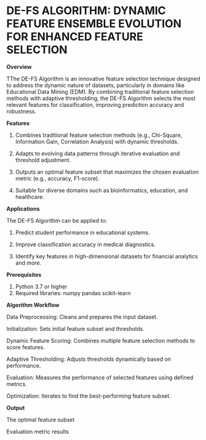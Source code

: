<h1><b>DE-FS ALGORITHM: DYNAMIC FEATURE ENSEMBLE EVOLUTION FOR ENHANCED FEATURE SELECTION</b></h1>


<b>Overview</b>
<p>TThe DE-FS Algorithm is an innovative feature selection technique designed to address the dynamic nature of datasets, particularly in domains like Educational Data Mining (EDM). By combining traditional feature selection methods with adaptive thresholding, the DE-FS Algorithm selects the most relevant features for classification, improving prediction accuracy and robustness.</p>

<b>Features</b>

1. Combines traditional feature selection methods (e.g., Chi-Square, Information Gain, Correlation Analysis) with dynamic thresholds.

2. Adapts to evolving data patterns through iterative evaluation and threshold adjustment.

3. Outputs an optimal feature subset that maximizes the chosen evaluation metric (e.g., accuracy, F1-score).

4. Suitable for diverse domains such as bioinformatics, education, and healthcare.

<b>Applications</b>

The DE-FS Algorithm can be applied to:

1. Predict student performance in educational systems.

2. Improve classification accuracy in medical diagnostics.

3. Identify key features in high-dimensional datasets for financial analytics and more.

<b>Prerequisites</b> 

1. Python 3.7 or higher
2.  Required libraries: numpy pandas scikit-learn


<b>Algorithm Workflow</b>

Data Preprocessing: Cleans and prepares the input dataset.

Initialization: Sets initial feature subset and thresholds.

Dynamic Feature Scoring: Combines multiple feature selection methods to score features.

Adaptive Thresholding: Adjusts thresholds dynamically based on performance.

Evaluation: Measures the performance of selected features using defined metrics.

Optimization: Iterates to find the best-performing feature subset.

<b>Output</b>

The optimal feature subset

Evaluation metric results 
